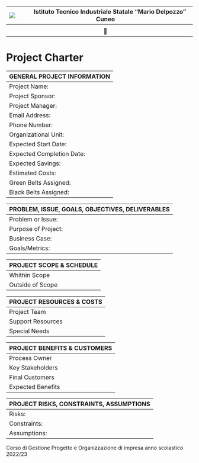 ﻿|![](Aspose.Words.63b72057-731a-40e9-ad17-e6b13ebe8f46.001.png)|`   `**Istituto Tecnico Industriale Statale “Mario Delpozzo”   Cuneo**|
| :- | :-: |
|||
|||

# **Project Charter**


|**GENERAL PROJECT INFORMATION**|
| :- |
|Project Name:|`   `LIA (Light It App)|
|Project Sponsor:|`   `ITIS “Mario Delpozzo”|
|Project Manager:|`  `Sabadell Mattia |
|Email Address:|`  `mattia.sabadell@itiscuneo.eu|
|Phone Number:|`   `----------------|
|Organizational Unit:|`    `5AINF|
|Expected Start Date:|`    `21-01-2023|
|Expected Completion Date:|`    `xx-xx-xxxx|
|Expected Savings:|`  `Miglioramento delle risorse e gestione delle feature|
|Estimated Costs:|`   `----------------|
|Green Belts Assigned:|`  `Moriondo Alessandro, Rostagno Greta, Scandone Michele|
|Black Belts Assigned:|`  `Sabadell Mattia, Sotan Davide Mattia|



|**PROBLEM, ISSUE, GOALS, OBJECTIVES, DELIVERABLES**|
| :- |
|Problem or Issue:|`   `Tempo e risorse di preparazione|
|Purpose of Project:|`   `Realizzazione di due applicazioni(Android e Web) per gestire giochi di luce per eventi|
|Business Case:|`   `Intrattenimento ed eventi|
|Goals/Metrics:|`   `Buon funzionamento di entrambe le applicazioni |



|**PROJECT SCOPE & SCHEDULE**|
| :- |
|Whithin Scope|Implementazione di android, web, connessioni al DB|
|Outside of Scope|-----------------------|



|**PROJECT RESOURCES & COSTS**|
| :- |
|Project Team|`     `Moriondo Alessandro, Rostagno Greta, Sabadell Mattia, Scandone Michele, Sotan Davide Mattia|
|Support Resources|`     `Ferrero Claudio Franco, Tosello Giovanni|
|Special Needs|`     `Particolare e approfondita conoscenza di Android|







|**PROJECT BENEFITS & CUSTOMERS**|
| :- |
|Process Owner|`     `Proloco di Cuneo|
|Key Stakeholders|`     `Proloco di Cuneo|
|Final Customers|`     `Proloco di Cuneo|
|Expected Benefits|`     `Applicazione Web e Android funzionanti|



|**PROJECT RISKS, CONSTRAINTS, ASSUMPTIONS**|
| :- |
|Risks:|Mancato funzionamento per errori di connessione tra le applicazioni e il DB, assenza della richiesta dei permessi, completamento non in tempo del progetto|
|Constraints:|`     `Tempo, conoscenza appropriata, risorse|
|Assumptions:|`     `-------------|



Corso di Gestione Progetto e Organizzazione di impresa                          anno scolastico  2022/23
